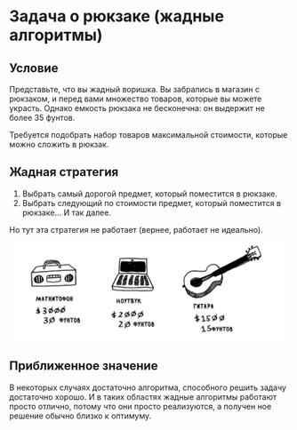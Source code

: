 # Задача о рюкзаке (жадные алгоритмы)

## Условие

Представьте, что вы жадный воришка. Вы забрались в магазин с рюкзаком, и перед вами множество товаров, которые вы можете украсть. Однако емкость рюкзака не бесконечна: он выдержит не более 35 фунтов.

Требуется подобрать набор то­варов максимальной стоимости, которые можно сложить в рюкзак.

## Жадная стратегия

1. Выбрать самый дорогой предмет, который поместится в рюкзаке.
2. Выбрать следующий по стоимости предмет, который поместится в рюк­заке... И так далее.

Но тут эта стратегия не работает (вернее, работает не идеально).

![](./goods.png)

## Приближенное значение

В некоторых случаях достаточно алгоритма, способного решить задачу достаточно хорошо. И в таких областях жадные алгоритмы работают просто отлично, потому что они просто реализуются, а получен­ ное решение обычно близко к оптимуму.
